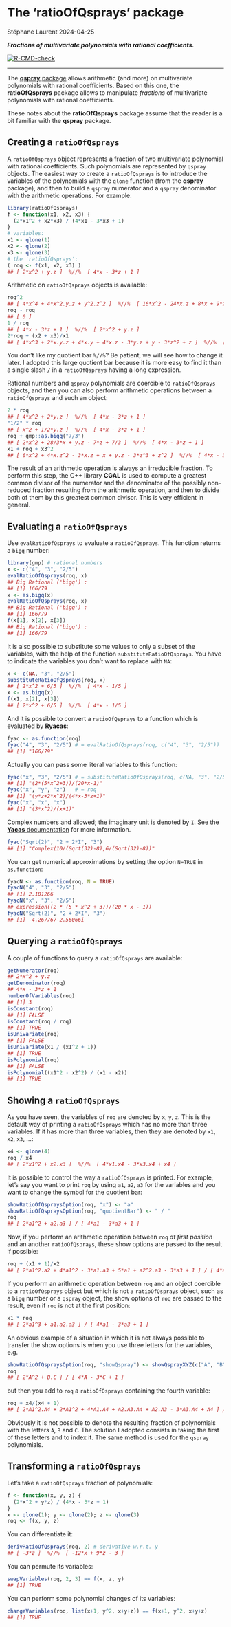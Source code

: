 The ‘ratioOfQsprays’ package
================
Stéphane Laurent
2024-04-25

***Fractions of multivariate polynomials with rational coefficients.***

<!-- badges: start -->

[![R-CMD-check](https://github.com/stla/ratioOfQsprays/actions/workflows/R-CMD-check.yaml/badge.svg)](https://github.com/stla/ratioOfQsprays/actions/workflows/R-CMD-check.yaml)
<!-- badges: end -->

------------------------------------------------------------------------

The [**qspray** package](https://github.com/stla/qspray) allows
arithmetic (and more) on multivariate polynomials with rational
coefficients. Based on this one, the **ratioOfQsprays** package allows
to manipulate *fractions* of multivariate polynomials with rational
coefficients.

These notes about the **ratioOfQsprays** package assume that the reader
is a bit familiar with the **qspray** package.

## Creating a `ratioOfQsprays`

A `ratioOfQsprays` object represents a fraction of two multivariate
polynomial with rational coefficients. Such polynomials are represented
by `qspray` objects. The easiest way to create a `ratioOfQsprays` is to
introduce the variables of the polynomials with the `qlone` function
(from the **qspray** package), and then to build a `qspray` numerator
and a `qspray` denominator with the arithmetic operations. For example:

``` r
library(ratioOfQsprays)
f <- function(x1, x2, x3) {
  (2*x1^2 + x2*x3) / (4*x1 - 3*x3 + 1)
}
# variables:
x1 <- qlone(1)
x2 <- qlone(2)
x3 <- qlone(3)
# the 'ratioOfQsprays':
( roq <- f(x1, x2, x3) )
## [ 2*x^2 + y.z ]  %//%  [ 4*x - 3*z + 1 ]
```

Arithmetic on `ratioOfQsprays` objects is available:

``` r
roq^2
## [ 4*x^4 + 4*x^2.y.z + y^2.z^2 ]  %//%  [ 16*x^2 - 24*x.z + 8*x + 9*z^2 - 6*z + 1 ]
roq - roq
## [ 0 ]
1 / roq
## [ 4*x - 3*z + 1 ]  %//%  [ 2*x^2 + y.z ]
2*roq + (x2 + x3)/x1
## [ 4*x^3 + 2*x.y.z + 4*x.y + 4*x.z - 3*y.z + y - 3*z^2 + z ]  %//%  [ 4*x^2 - 3*x.z + x ]
```

You don’t like my quotient bar `%//%`? Be patient, we will see how to
change it later. I adopted this large quotient bar because it is more
easy to find it than a single slash `/` in a `ratioOfQsprays` having a
long expression.

Rational numbers and `qspray` polynomials are coercible to
`ratioOfQsprays` objects, and then you can also perform arithmetic
operations between a `ratioOfQsprays` and such an object:

``` r
2 * roq
## [ 4*x^2 + 2*y.z ]  %//%  [ 4*x - 3*z + 1 ]
"1/2" * roq
## [ x^2 + 1/2*y.z ]  %//%  [ 4*x - 3*z + 1 ]
roq + gmp::as.bigq("7/3") 
## [ 2*x^2 + 28/3*x + y.z - 7*z + 7/3 ]  %//%  [ 4*x - 3*z + 1 ]
x1 + roq + x3^2
## [ 6*x^2 + 4*x.z^2 - 3*x.z + x + y.z - 3*z^3 + z^2 ]  %//%  [ 4*x - 3*z + 1 ]
```

The result of an arithmetic operation is always an irreducible fraction.
To perform this step, the C++ library **CGAL** is used to compute a
greatest common divisor of the numerator and the denominator of the
possibly non-reduced fraction resulting from the arithmetic operation,
and then to divide both of them by this greatest common divisor. This is
very efficient in general.

## Evaluating a `ratioOfQsprays`

Use `evalRatioOfQsprays` to evaluate a `ratioOfQsprays`. This function
returns a `bigq` number:

``` r
library(gmp) # rational numbers
x <- c("4", "3", "2/5")
evalRatioOfQsprays(roq, x)
## Big Rational ('bigq') :
## [1] 166/79
x <- as.bigq(x)
evalRatioOfQsprays(roq, x)
## Big Rational ('bigq') :
## [1] 166/79
f(x[1], x[2], x[3])
## Big Rational ('bigq') :
## [1] 166/79
```

It is also possible to substitute some values to only a subset of the
variables, with the help of the function `substituteRatioOfQsprays`. You
have to indicate the variables you don’t want to replace with `NA`:

``` r
x <- c(NA, "3", "2/5")
substituteRatioOfQsprays(roq, x)
## [ 2*x^2 + 6/5 ]  %//%  [ 4*x - 1/5 ]
x <- as.bigq(x)
f(x1, x[2], x[3])
## [ 2*x^2 + 6/5 ]  %//%  [ 4*x - 1/5 ]
```

And it is possible to convert a `ratioOfQsprays` to a function which is
evaluated by **Ryacas**:

``` r
fyac <- as.function(roq)
fyac("4", "3", "2/5") # = evalRatioOfQsprays(roq, c("4", "3", "2/5"))
## [1] "166/79"
```

Actually you can pass some literal variables to this function:

``` r
fyac("x", "3", "2/5") # = substituteRatioOfQsprays(roq, c(NA, "3", "2/5"))
## [1] "(2*(5*x^2+3))/(20*x-1)"
fyac("x", "y", "z")   # = roq
## [1] "(y*z+2*x^2)/(4*x-3*z+1)"
fyac("x", "x", "x")
## [1] "(3*x^2)/(x+1)"
```

Complex numbers and allowed; the imaginary unit is denoted by `I`. See
the [**Yacas** documentation](https://yacas.readthedocs.io/en/latest/)
for more information.

``` r
fyac("Sqrt(2)", "2 + 2*I", "3")
## [1] "Complex(10/(Sqrt(32)-8),6/(Sqrt(32)-8))"
```

You can get numerical approximations by setting the option `N=TRUE` in
`as.function`:

``` r
fyacN <- as.function(roq, N = TRUE)
fyacN("4", "3", "2/5") 
## [1] 2.101266
fyacN("x", "3", "2/5")
## expression((2 * (5 * x^2 + 3))/(20 * x - 1))
fyacN("Sqrt(2)", "2 + 2*I", "3")
## [1] -4.267767-2.56066i
```

## Querying a `ratioOfQsprays`

A couple of functions to query a `ratioOfQsprays` are available:

``` r
getNumerator(roq)
## 2*x^2 + y.z
getDenominator(roq)
## 4*x - 3*z + 1
numberOfVariables(roq)
## [1] 3
isConstant(roq)
## [1] FALSE
isConstant(roq / roq)
## [1] TRUE
isUnivariate(roq)
## [1] FALSE
isUnivariate(x1 / (x1^2 + 1))
## [1] TRUE
isPolynomial(roq)
## [1] FALSE
isPolynomial((x1^2 - x2^2) / (x1 - x2))
## [1] TRUE
```

## Showing a `ratioOfQsprays`

As you have seen, the variables of `roq` are denoted by `x`, `y`, `z`.
This is the default way of printing a `ratioOfQsprays` which has no more
than three variables. If it has more than three variables, then they are
denoted by `x1`, `x2`, `x3`, …:

``` r
x4 <- qlone(4)
roq / x4
## [ 2*x1^2 + x2.x3 ]  %//%  [ 4*x1.x4 - 3*x3.x4 + x4 ]
```

It is possible to control the way a `ratioOfQsprays` is printed. For
example, let’s say you want to print `roq` by using `a1`, `a2`, `a3` for
the variables and you want to change the symbol for the quotient bar:

``` r
showRatioOfQspraysOption(roq, "x") <- "a"
showRatioOfQspraysOption(roq, "quotientBar") <- " / " 
roq
## [ 2*a1^2 + a2.a3 ] / [ 4*a1 - 3*a3 + 1 ]
```

Now, if you perform an arithmetic operation between `roq` *at first
position* and an another `ratioOfQsprays`, these show options are passed
to the result if possible:

``` r
roq + (x1 + 1)/x2
## [ 2*a1^2.a2 + 4*a1^2 - 3*a1.a3 + 5*a1 + a2^2.a3 - 3*a3 + 1 ] / [ 4*a1.a2 - 3*a2.a3 + a2 ]
```

If you perform an arithmetic operation between `roq` and an object
coercible to a `ratioOfQsprays` object but which is not a
`ratioOfQsprays` object, such as a `bigq` number or a `qspray` object,
the show options of `roq` are passed to the result, even if `roq` is not
at the first position:

``` r
x1 * roq
## [ 2*a1^3 + a1.a2.a3 ] / [ 4*a1 - 3*a3 + 1 ]
```

An obvious example of a situation in which it is not always possible to
transfer the show options is when you use three letters for the
variables, e.g.

``` r
showRatioOfQspraysOption(roq, "showQspray") <- showQsprayXYZ(c("A", "B", "C"))
roq
## [ 2*A^2 + B.C ] / [ 4*A - 3*C + 1 ]
```

but then you add to `roq` a `ratioOfQsprays` containing the fourth
variable:

``` r
roq + x4/(x4 + 1)
## [ 2*A1^2.A4 + 2*A1^2 + 4*A1.A4 + A2.A3.A4 + A2.A3 - 3*A3.A4 + A4 ] / [ 4*A1.A4 + 4*A1 - 3*A3.A4 - 3*A3 + A4 + 1 ]
```

Obviously it is not possible to denote the resulting fraction of
polynomials with the letters `A`, `B` and `C`. The solution I adopted
consists in taking the first of these letters and to index it. The same
method is used for the `qspray` polynomials.

## Transforming a `ratioOfQsprays`

Let’s take a `ratioOfQsprays` fraction of polynomials:

``` r
f <- function(x, y, z) {
  (2*x^2 + y*z) / (4*x - 3*z + 1)
}
x <- qlone(1); y <- qlone(2); z <- qlone(3)
roq <- f(x, y, z)
```

You can differentiate it:

``` r
derivRatioOfQsprays(roq, 2) # derivative w.r.t. y
## [ -3*z ]  %//%  [ -12*x + 9*z - 3 ]
```

You can permute its variables:

``` r
swapVariables(roq, 2, 3) == f(x, z, y)
## [1] TRUE
```

You can perform some polynomial changes of its variables:

``` r
changeVariables(roq, list(x+1, y^2, x+y+z)) == f(x+1, y^2, x+y+z)
## [1] TRUE
```
